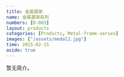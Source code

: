 ```yaml
---
title: 金属展架
name: 金属展架系列
numbers: [D-003]
layout: products
categories: [Products, Metal-frame-series]
images: ["/assets/medal2.jpg"]
time: 2015-02-15
aside: true
---
```


暂无简介。
